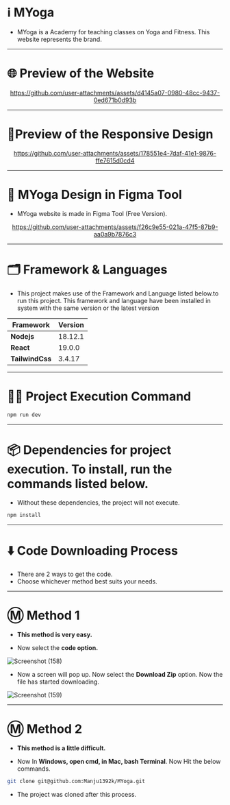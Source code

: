# ℹ️ MYoga

* MYoga is a Academy for teaching classes on Yoga and Fitness. This website represents the brand.
---

# 🌐 Preview of the Website

<div align='center'>

https://github.com/user-attachments/assets/d4145a07-0980-48cc-9437-0ed671b0d93b

</div>

---

# 📱Preview of the Responsive Design

<div align='center'>

https://github.com/user-attachments/assets/178551e4-7daf-41e1-9876-ffe7615d0cd4

</div>

---

# 🎨 MYoga Design in Figma Tool

* MYoga website is made in Figma Tool (Free Version).

<div align='center'>

https://github.com/user-attachments/assets/f26c9e55-021a-47f5-87b9-aa0a9b7876c3

</div>

---

# 🗂️ Framework & Languages

* This project makes use of the Framework and Language listed below.to run this project. This framework and language have been installed in
system with the same version or the latest version

| Framework  | Version |
| ------------- | ------------- |
| **Nodejs**  | 18.12.1  |
| **React** | 19.0.0 |
| **TailwindCss** | 3.4.17 |

---

# 👨‍💻 Project Execution Command 

```bash 
npm run dev
```

---

# 📦 Dependencies for project execution. To install, run the commands listed below. 

* Without these dependencies, the project will not execute.

```bash
npm install
```

---

# ⬇️ Code Downloading Process

* There are 2 ways to get the code.
* Choose whichever method best suits your needs. 

---

# Ⓜ️ Method 1

* **This method is very easy.**

* Now select the **code option.** 

![Screenshot (158)](https://user-images.githubusercontent.com/66934377/164152919-f2854829-535d-4227-9c2f-031f8051f6ac.png)

* Now a screen will pop up. Now select the **Download Zip** option. Now the file has started downloading.

![Screenshot (159)](https://user-images.githubusercontent.com/66934377/164153128-b64e85a2-e40c-4457-9835-a749ac79acd6.png)

---

# Ⓜ️ Method 2

* **This method is a little difficult.**

* Now In **Windows, open cmd, in Mac, bash Terminal**. Now Hit the below commands.

```bash
git clone git@github.com:Manju1392k/MYoga.git
```

* The project was cloned after this process.
